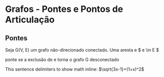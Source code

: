 
# Grafos - Pontes e Pontos de Articulação

## Pontes

Seja G(V, E) um grafo não-direcionado conectado. Uma aresta e  $ e  \in E $

ponte se a exclusão de e torna o grafo G desconectado

This sentence delimiters to show math inline:  $`\sqrt{3x-1}+(1+x)^2`$